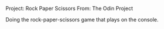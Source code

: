 Project: Rock Paper Scissors
From: The Odin Project

Doing the rock-paper-scissors game that plays on the console.
